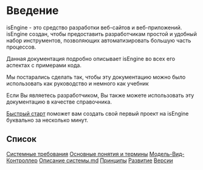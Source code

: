 # Введение

isEngine - это средство разработки веб-сайтов и веб-приложений. isEngine создан, чтобы предоставить разработчикам простой и удобный набор инструментов, позволяющих автоматизировать большую часть процессов.

Данная документация подробно описывает isEngine во всех его аспектах с примерами кода.

Мы постарались сделать так, чтобы эту документацию можно было использовать как руководство и немного как учебник

Если Вы являетесь разработчиком, Вы также можете использовать эту документацию в качестве справочника.

[Быстрый старт](Быстрый%20старт.md) поможет вам создать свой первый проект на isEngine буквально за несколько минут.

## Список

[Системные требования](Системные%20требования.md)
[Основные понятия и термины](Основные%20понятия%20и%20термины.md)
[Модель-Вид-Контроллер](MVC.md)
[Описание системы.md](Описание%20системы.md)
[Принципы](Принципы.md)
[Развитие](Развитие.md)
[Версии](Версии.md)
